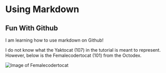 # Using Markdown

## Fun With Github

I am learning how to use markdown on Github!

I do not know what the Yaktocat (107) in the tutorial is meant to represent. However, below is the Femalecodertocat (101) from the Octodex.

![Image of Femalecodertocat](https://octodex.github.com/images/femalecodertocat.png)

